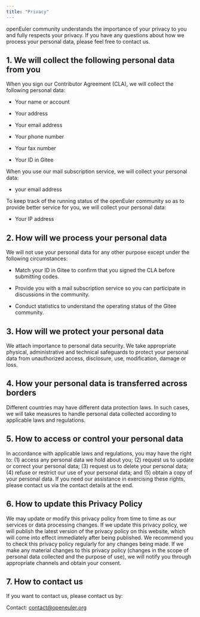 ```yaml
---
title: "Privacy"
---
```

<ClientOnly>
  <common-banner
      :pc-src="'/img/security/privacy-banner.png'"
      :mobile-src="'/img/security/privacy-banner.png'"
      :inside-name="'LEGAL NOTICE'"
      :outside-name="i18n.security.PRIVACY"
  ></common-banner>
</ClientOnly>
<div class="markdown">

openEuler community understands the importance of your privacy to you and fully respects your privacy. If you have any questions about how we process your personal data, please feel free to contact us.

## 1. We will collect the following personal data from you

When you sign our Contributor Agreement (CLA), we will collect the following personal data:

+ Your name or account

+ Your address

+ Your email address

+ Your phone number

+ Your fax number

+ Your ID in Gitee

When you use our mail subscription service, we will collect your personal data:

+ your email address

To keep track of the running status of the openEuler community so as to provide better service for you, we will collect your personal data:

+ Your IP address

## 2. How will we process your personal data

We will not use your personal data for any other purpose except under the following circumstances:

+ Match your ID in Gitee to confirm that you signed the CLA before submitting codes.

+ Provide you with a mail subscription service so you can participate in discussions in the community.

+ Conduct statistics to understand the operating status of the Gitee community.

## 3. How will we protect your personal data

We attach importance to personal data security. We take appropriate physical, administrative and technical safeguards to protect your personal data from unauthorized access, disclosure, use, modification, damage or loss.

## 4. How your personal data is transferred across borders

Different countries may have different data protection laws. In such cases, we will take measures to handle personal data collected according to applicable laws and regulations.

## 5. How to access or control your personal data

In accordance with applicable laws and regulations, you may have the right to: (1) access any personal data we hold about you; (2) request us to update or correct your personal data; (3) request us to delete your personal data; (4) refuse or restrict our use of your personal data; and (5) obtain a copy of your personal data. If you need our assistance in exercising these rights, please contact us via the contact details at the end.

## 6. How to update this Privacy Policy

We may update or modify this privacy policy from time to time as our services or data processing changes. If we update this privacy policy, we will publish the latest version of the privacy policy on this website, which will come into effect immediately after being published. We recommend you to check this privacy policy regularly for any changes being made. If we make any material changes to this privacy policy (changes in the scope of personal data collected and the purpose of use), we will notify you through appropriate channels and obtain your consent.

## 7. How to contact us

If you want to contact us, please contact us by:

Contact: <contact@openeuler.org>

</div>